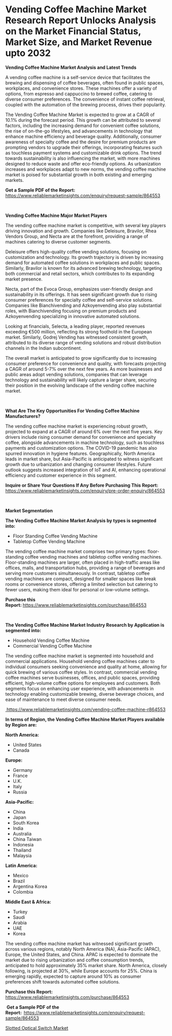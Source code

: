 <p><h1>Vending Coffee Machine Market Research Report Unlocks Analysis on the Market Financial Status, Market Size, and Market Revenue upto 2032</h1></p><p><strong>Vending Coffee Machine Market Analysis and Latest Trends</strong></p>
<p><p>A vending coffee machine is a self-service device that facilitates the brewing and dispensing of coffee beverages, often found in public spaces, workplaces, and convenience stores. These machines offer a variety of options, from espresso and cappuccino to brewed coffee, catering to diverse consumer preferences. The convenience of instant coffee retrieval, coupled with the automation of the brewing process, drives their popularity.</p><p>The Vending Coffee Machine Market is expected to grow at a CAGR of 10.1% during the forecast period. This growth can be attributed to several factors, including the increasing demand for convenient coffee solutions, the rise of on-the-go lifestyles, and advancements in technology that enhance machine efficiency and beverage quality. Additionally, consumer awareness of specialty coffee and the desire for premium products are prompting vendors to upgrade their offerings, incorporating features such as touchless payment systems and customizable drink options. The trend towards sustainability is also influencing the market, with more machines designed to reduce waste and offer eco-friendly options. As urbanization increases and workplaces adapt to new norms, the vending coffee machine market is poised for substantial growth in both existing and emerging markets.</p></p>
<p><strong>Get a Sample PDF of the Report:&nbsp;</strong> <a href="https://www.reliablemarketinsights.com/enquiry/request-sample/864553?utm_campaign=2530&utm_medium=2&utm_source=Github&utm_content=ia&utm_term=20022025&utm_id=vending-coffee-machine">https://www.reliablemarketinsights.com/enquiry/request-sample/864553</a></p>
<p>&nbsp;</p>
<p><strong>Vending Coffee Machine Major Market Players</strong></p>
<p><p>The vending coffee machine market is competitive, with several key players driving innovation and growth. Companies like Deleisure, Bravilor, Rhea Vendors Group, and Necta are at the forefront, providing a range of machines catering to diverse customer segments.</p><p>Deleisure offers high-quality coffee vending solutions, focusing on customization and technology. Its growth trajectory is driven by increasing demand for automated coffee solutions in workplaces and public spaces. Similarly, Bravilor is known for its advanced brewing technology, targeting both commercial and retail sectors, which contributes to its expanding market presence.</p><p>Necta, part of the Evoca Group, emphasizes user-friendly design and sustainability in its offerings. It has seen significant growth due to rising consumer preferences for specialty coffee and self-service solutions. Companies like Bianchivending and Azkoyenvending also play substantial roles, with Bianchivending focusing on premium products and Azkoyenvending specializing in innovative automated solutions.</p><p>Looking at financials, Selecta, a leading player, reported revenues exceeding €500 million, reflecting its strong foothold in the European market. Similarly, Godrej Vending has witnessed consistent growth, attributed to its diverse range of vending solutions and robust distribution channels in the Indian subcontinent.</p><p>The overall market is anticipated to grow significantly due to increasing consumer preference for convenience and quality, with forecasts projecting a CAGR of around 5-7% over the next few years. As more businesses and public areas adopt vending solutions, companies that can leverage technology and sustainability will likely capture a larger share, securing their position in the evolving landscape of the vending coffee machine market.</p></p>
<p>&nbsp;</p>
<p><strong>What Are The Key Opportunities For Vending Coffee Machine Manufacturers?</strong></p>
<p><p>The vending coffee machine market is experiencing robust growth, projected to expand at a CAGR of around 6% over the next five years. Key drivers include rising consumer demand for convenience and specialty coffee, alongside advancements in machine technology, such as touchless payments and customization options. The COVID-19 pandemic has also spurred innovation in hygiene features. Geographically, North America leads in market share, but Asia-Pacific is anticipated to witness significant growth due to urbanization and changing consumer lifestyles. Future outlook suggests increased integration of IoT and AI, enhancing operational efficiency and customer experience in this segment.</p></p>
<p><strong>Inquire or Share Your Questions If Any Before Purchasing This Report:</strong> <a href="https://www.reliablemarketinsights.com/enquiry/pre-order-enquiry/864553?utm_campaign=2530&utm_medium=2&utm_source=Github&utm_content=ia&utm_term=20022025&utm_id=vending-coffee-machine">https://www.reliablemarketinsights.com/enquiry/pre-order-enquiry/864553</a></p>
<p>&nbsp;</p>
<p><strong>Market Segmentation</strong></p>
<p><strong>The Vending Coffee Machine Market Analysis by types is segmented into:</strong></p>
<p><ul><li>Floor Standing Coffee Vending Machine</li><li>Tabletop Coffee Vending Machine</li></ul></p>
<p><p>The vending coffee machine market comprises two primary types: floor-standing coffee vending machines and tabletop coffee vending machines. Floor-standing machines are larger, often placed in high-traffic areas like offices, malls, and transportation hubs, providing a range of beverages and serving more customers simultaneously. In contrast, tabletop coffee vending machines are compact, designed for smaller spaces like break rooms or convenience stores, offering a limited selection but catering to fewer users, making them ideal for personal or low-volume settings.</p></p>
<p><strong>Purchase this Report:&nbsp;</strong><a href="https://www.reliablemarketinsights.com/purchase/864553?utm_campaign=2530&utm_medium=2&utm_source=Github&utm_content=ia&utm_term=20022025&utm_id=vending-coffee-machine">https://www.reliablemarketinsights.com/purchase/864553</a></p>
<p>&nbsp;</p>
<p><strong>The Vending Coffee Machine Market Industry Research by Application is segmented into:</strong></p>
<p><ul><li>Household Vending Coffee Machine</li><li>Commercial Vending Coffee Machine</li></ul></p>
<p><p>The vending coffee machine market is segmented into household and commercial applications. Household vending coffee machines cater to individual consumers seeking convenience and quality at home, allowing for quick brewing of various coffee styles. In contrast, commercial vending coffee machines serve businesses, offices, and public spaces, providing efficient, high-volume coffee options for employees and customers. Both segments focus on enhancing user experience, with advancements in technology enabling customizable brewing, diverse beverage choices, and ease of maintenance to meet diverse consumer needs.</p></p>
<p><a href="https://www.reliablemarketinsights.com/vending-coffee-machine-r864553?utm_campaign=2530&utm_medium=2&utm_source=Github&utm_content=ia&utm_term=20022025&utm_id=vending-coffee-machine">&nbsp;https://www.reliablemarketinsights.com/vending-coffee-machine-r864553</a></p>
<p><strong>In terms of Region, the Vending Coffee Machine Market Players available by Region are:</strong></p>
<p>
    <p> <strong> North America: </strong>
        <ul>
            <li>United States</li>
            <li>Canada</li>
        </ul>
        </p> 
    <p> <strong> Europe: </strong>
        <ul>
            <li>Germany</li>
            <li>France</li>
            <li>U.K.</li>
            <li>Italy</li>
            <li>Russia</li>
        </ul>
        </p> 
    <p> <strong> Asia-Pacific: </strong>
        <ul>
            <li>China</li>
            <li>Japan</li>
            <li>South Korea</li>
            <li>India</li>
            <li>Australia</li>
            <li>China Taiwan</li>
            <li>Indonesia</li>
            <li>Thailand</li>
            <li>Malaysia</li>
        </ul>
        </p> 
    <p> <strong> Latin America: </strong>
        <ul>
            <li>Mexico</li>
            <li>Brazil</li>
            <li>Argentina Korea</li>
            <li>Colombia</li>
        </ul>
        </p> 
    <p> <strong> Middle East & Africa: </strong>
        <ul>
            <li>Turkey</li>
            <li>Saudi</li>
            <li>Arabia</li>
            <li>UAE</li>
            <li>Korea</li>
        </ul>
    </p>
    </p>
<p><p>The vending coffee machine market has witnessed significant growth across various regions, notably North America (NA), Asia-Pacific (APAC), Europe, the United States, and China. APAC is expected to dominate the market due to rising urbanization and coffee consumption trends, anticipated to hold approximately 35% market share. North America, closely following, is projected at 30%, while Europe accounts for 25%. China is emerging rapidly, expected to capture around 10% as consumer preferences shift towards automated coffee solutions.</p></p>
<p><strong>Purchase this Report: </strong><a href="https://www.reliablemarketinsights.com/purchase/864553?utm_campaign=2530&utm_medium=2&utm_source=Github&utm_content=ia&utm_term=20022025&utm_id=vending-coffee-machine">https://www.reliablemarketinsights.com/purchase/864553</a></p>
<p>&nbsp;<strong>Get a Sample PDF of the Report:&nbsp;&nbsp;</strong><a href="https://www.reliablemarketinsights.com/enquiry/request-sample/864553?utm_campaign=2530&utm_medium=2&utm_source=Github&utm_content=ia&utm_term=20022025&utm_id=vending-coffee-machine">https://www.reliablemarketinsights.com/enquiry/request-sample/864553</a></p>
<p><strong></strong></p>
<p><p><a href="https://github.com/lvaill871987/Market-Research-Report-List-1/blob/main/slotted-optical-switch-market.md?utm_campaign=2530&utm_medium=2&utm_source=Github&utm_content=ia&utm_term=20022025&utm_id=vending-coffee-machine">Slotted Optical Switch Market</a></p></p>
